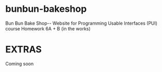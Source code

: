 # bunbun-bakeshop
Bun Bun Bake Shop-- Website for Programming Usable Interfaces (PUI) course Homework 6A + B (in the works)

# EXTRAS
Coming soon